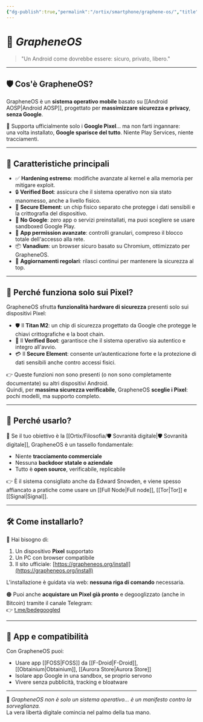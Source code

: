 ```yaml
---
{"dg-publish":true,"permalink":"/ortix/smartphone/graphene-os/","title":"GrapheneOS","tags":["sovranità digitale","privacy","android","degoogling","sicurezza","software libero"]}
---
```



# 📱 *GrapheneOS*

> "Un Android come dovrebbe essere: sicuro, privato, libero."

---

## 🛡️ Cos'è GrapheneOS?

GrapheneOS è un **sistema operativo mobile** basato su [[Android AOSP\|Android AOSP]], progettato per **massimizzare sicurezza e privacy**, **senza Google**.

📱 Supporta ufficialmente solo i **Google Pixel**… ma non farti ingannare:  
una volta installato, **Google sparisce del tutto**. Niente Play Services, niente tracciamenti.

---

## 🔐 Caratteristiche principali

- ✅ **Hardening estremo**: modifiche avanzate al kernel e alla memoria per mitigare exploit.
- 🔒 **Verified Boot**: assicura che il sistema operativo non sia stato manomesso, anche a livello fisico.
- 💾 **Secure Element**: un chip fisico separato che protegge i dati sensibili e la crittografia del dispositivo.
- 🚫 **No Google**: zero app o servizi preinstallati, ma puoi scegliere se usare sandboxed Google Play.
- 🔐 **App permission avanzate**: controlli granulari, compreso il blocco totale dell'accesso alla rete.
- 📦 **Vanadium**: un browser sicuro basato su Chromium, ottimizzato per GrapheneOS.
- 🔄 **Aggiornamenti regolari**: rilasci continui per mantenere la sicurezza al top.

---

## 🎯 Perché funziona solo sui Pixel?

GrapheneOS sfrutta **funzionalità hardware di sicurezza** presenti solo sui dispositivi Pixel:

- 🛡️ Il **Titan M2**: un chip di sicurezza progettato da Google che protegge le chiavi crittografiche e la boot chain.
- 🔐 Il **Verified Boot**: garantisce che il sistema operativo sia autentico e integro all'avvio.
- 💳 Il **Secure Element**: consente un’autenticazione forte e la protezione di dati sensibili anche contro accessi fisici.

👉 Queste funzioni non sono presenti (o non sono completamente documentate) su altri dispositivi Android.  
Quindi, per **massima sicurezza verificabile**, GrapheneOS **sceglie i Pixel**: pochi modelli, ma supporto completo.

---

## 🧭 Perché usarlo?

🎯 Se il tuo obiettivo è la [[Ortix/Filosofia/🛡️ Sovranità digitale\|🛡️ Sovranità digitale]], GrapheneOS è un tassello fondamentale:

- Niente **tracciamento commerciale**
- Nessuna **backdoor statale o aziendale**
- Tutto è **open source**, verificabile, replicabile

👉 È il sistema consigliato anche da Edward Snowden, e viene spesso affiancato a pratiche come usare un [[Full Node\|Full node]], [[Tor\|Tor]] e [[Signal\|Signal]].

---

## 🛠️ Come installarlo?

🧩 Hai bisogno di:

1. Un dispositivo **Pixel** supportato
2. Un PC con browser compatibile
3. Il sito ufficiale: [https://grapheneos.org/install](https://grapheneos.org/install)

L'installazione è guidata via web: **nessuna riga di comando** necessaria.

🟠 Puoi anche **acquistare un Pixel già pronto** e degooglizzato (anche in Bitcoin) tramite il canale Telegram:  
👉 [t.me/bedegoogled](https://t.me/bedegoogled)

---

## 📱 App e compatibilità

Con GrapheneOS puoi:

- Usare app [[FOSS\|FOSS]] da [[F-Droid\|F-Droid]], [[Obtainium\|Obtainium]], [[Aurora Store\|Aurora Store]]
- Isolare app Google in una sandbox, se proprio servono
- Vivere senza pubblicità, tracking e bloatware

---

🧡 *GrapheneOS non è solo un sistema operativo… è un manifesto contro la sorveglianza.*  
La vera libertà digitale comincia nel palmo della tua mano.